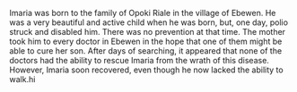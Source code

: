 Imaria was born to the family of Opoki Riale in the village of Ebewen. He was a very beautiful and active child when he was born, but, one day, polio struck and disabled him. There was no prevention at that time. The mother took him to every doctor in Ebewen in the hope that one of them might be able to cure her son. After days of searching, it appeared that none of the doctors had the ability to rescue Imaria from the wrath of this disease. However, Imaria soon recovered, even though he now lacked the ability to walk.hi 
